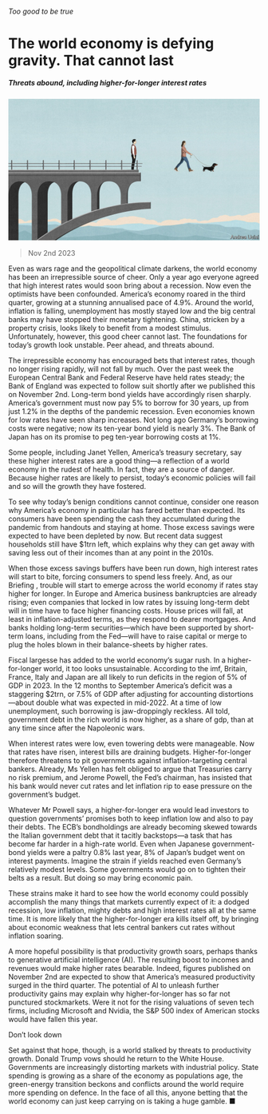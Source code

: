 ###### Too good to be true

# The world economy is defying gravity. That cannot last 

##### Threats abound, including higher-for-longer interest rates 

![image](images/20231104_LDD001.jpg) 

> Nov 2nd 2023 

Even as wars rage and the geopolitical climate darkens, the world economy has been an irrepressible source of cheer. Only a year ago everyone agreed that high interest rates would soon bring about a recession. Now even the optimists have been confounded. America’s economy roared in the third quarter, growing at a stunning annualised pace of 4.9%. Around the world, inflation is falling, unemployment has mostly stayed low and the big central banks may have stopped their monetary tightening. China, stricken by a property crisis, looks likely to benefit from a modest stimulus. Unfortunately, however, this good cheer cannot last. The foundations for today’s growth look unstable. Peer ahead, and threats abound. 

The irrepressible economy has encouraged bets that interest rates, though no longer rising rapidly, will not fall by much. Over the past week the European Central Bank and Federal Reserve have held rates steady; the Bank of England was expected to follow suit shortly after we published this on November 2nd. Long-term bond yields have accordingly risen sharply. America’s government must now pay 5% to borrow for 30 years, up from just 1.2% in the depths of the pandemic recession. Even economies known for low rates have seen sharp increases. Not long ago Germany’s borrowing costs were negative; now its ten-year bond yield is nearly 3%. The Bank of Japan has  on its promise to peg ten-year borrowing costs at 1%. 

Some people, including Janet Yellen, America’s treasury secretary, say these higher interest rates are a good thing—a reflection of a world economy in the rudest of health. In fact, they are a source of danger. Because higher rates are likely to persist, today’s economic policies will fail and so will the growth they have fostered. 

To see why today’s benign conditions cannot continue, consider one reason why America’s economy in particular has fared better than expected. Its consumers have been spending the cash they accumulated during the pandemic from handouts and staying at home. Those excess savings were expected to have been depleted by now. But recent data suggest households still have $1trn left, which explains why they can get away with saving less out of their incomes than at any point in the 2010s.

When those excess savings buffers have been run down, high interest rates will start to bite, forcing consumers to spend less freely. And, as our Briefing , trouble will start to emerge across the world economy if rates stay higher for longer. In Europe and America business bankruptcies are already rising; even companies that locked in low rates by issuing long-term debt will in time have to face higher financing costs. House prices will fall, at least in inflation-adjusted terms, as they respond to dearer mortgages. And banks holding long-term securities—which have been supported by short-term loans, including from the Fed—will have to raise capital or merge to plug the holes blown in their balance-sheets by higher rates.

Fiscal largesse has added to the world economy’s sugar rush. In a higher-for-longer world, it too looks unsustainable. According to the imf, Britain, France, Italy and Japan are all likely to run deficits in the region of 5% of GDP in 2023. In the 12 months to September America’s deficit was a staggering $2trn, or 7.5% of GDP after adjusting for accounting distortions—about double what was expected in mid-2022. At a time of low unemployment, such borrowing is jaw-droppingly reckless. All told, government debt in the rich world is now higher, as a share of gdp, than at any time since after the Napoleonic wars. 

When interest rates were low, even towering debts were manageable. Now that rates have risen, interest bills are draining budgets. Higher-for-longer therefore threatens to pit governments against inflation-targeting central bankers. Already, Ms Yellen has felt obliged to argue that Treasuries carry no risk premium, and Jerome Powell, the Fed’s chairman, has insisted that his bank would never cut rates and let inflation rip to ease pressure on the government’s budget.

Whatever Mr Powell says, a higher-for-longer era would lead investors to question governments’ promises both to keep inflation low and also to pay their debts. The ECB’s bondholdings are already becoming skewed towards the Italian government debt that it tacitly backstops—a task that has become far harder in a high-rate world. Even when Japanese government-bond yields were a paltry 0.8% last year, 8% of Japan’s budget went on interest payments. Imagine the strain if yields reached even Germany’s relatively modest levels. Some governments would go on to tighten their belts as a result. But doing so may bring economic pain. 

These strains make it hard to see how the world economy could possibly accomplish the many things that markets currently expect of it: a dodged recession, low inflation, mighty debts and high interest rates all at the same time. It is more likely that the higher-for-longer era kills itself off, by bringing about economic weakness that lets central bankers cut rates without inflation soaring.

A more hopeful possibility is that productivity growth soars, perhaps thanks to generative artificial intelligence (AI). The resulting boost to incomes and revenues would make higher rates bearable. Indeed, figures published on November 2nd are expected to show that America’s measured productivity surged in the third quarter. The potential of AI to unleash further productivity gains may explain why higher-for-longer has so far not punctured stockmarkets. Were it not for the rising valuations of seven tech firms, including Microsoft and Nvidia, the S&amp;P 500 index of American stocks would have fallen this year.

Don’t look down 

Set against that hope, though, is a world stalked by threats to productivity growth. Donald Trump vows  should he return to the White House. Governments are increasingly distorting markets with industrial policy. State spending is growing as a share of the economy as populations age, the green-energy transition beckons and conflicts around the world require more spending on defence. In the face of all this, anyone betting that the world economy can just keep carrying on is taking a huge gamble. ■


